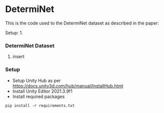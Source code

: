 # DetermiNet

This is the code used to the DetermiNet dataset as described in the paper: 

Setup: 
1. 

### DetermiNet Dataset 
1. insert 

### Setup 
- Setup Unity Hub as per https://docs.unity3d.com/hub/manual/InstallHub.html
- Install Unity Editor 2021.3.9f1
- Install required packages
```
pip install -r requirements.txt 
``` 